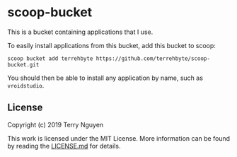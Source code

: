 # scoop-bucket

This is a bucket containing applications that I use.

To easily install applications from this bucket, add this bucket to scoop:

```posh
scoop bucket add terrehbyte https://github.com/terrehbyte/scoop-bucket.git
```

You should then be able to install any application by name, such as `vroidstudio`.

## License

Copyright (c) 2019 Terry Nguyen

This work is licensed under the MIT License.
More information can be found by reading the [LICENSE.md](LICENSE.md) for details.
